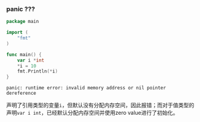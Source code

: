 ### panic ???

```go
package main

import (
	"fmt"
)

func main() {
	var i *int
	*i = 10
	fmt.Println(*i)
}

```

```shell
panic: runtime error: invalid memory address or nil pointer dereference
```

声明了引用类型的变量`i`，但默认没有分配内存空间，因此报错；而对于值类型的声明`var i int`，已经默认分配内存空间并使用zero value进行了初始化。
